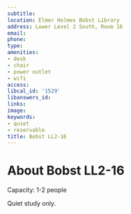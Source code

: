 ```yaml
---
subtitle: 
location: Elmer Holmes Bobst Library
address: Lower Level 2 South, Room 16
email: 
phone: 
type: 
amenities:
- desk
- chair
- power outlet
- wifi
access: 
libcal_id: '1529'
libanswers_id: 
links: 
image: 
keywords:
- quiet
- reservable
title: Bobst LL2-16
---
```


# About Bobst LL2-16

Capacity: 1-2 people

Quiet study only.